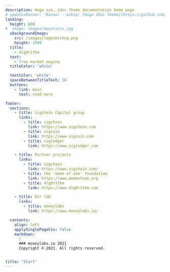 ```yaml
---
description: Hugo zzo, zdoc theme documentation home page
# updatesBanner: "Banner - &nbsp; [Hugo ZDoc theme](https://github.com/zzossig/hugo-theme-zdoc) &nbsp; just arrived"
landing:
  height: 600
#  image: images/mountains.jpg
  xbackgroundImage:
    src: /images/logosktchng.png
    height: 1500
  title:
    - 4lg0r1thm
  text:
    - free market engine
  titleColor: 'white'

  textColor: 'white'
  spaceBetweenTitleText: 10
  buttons:
    - link: main
      text: read more

footer:
  sections:
    - title: Sigchain Capital group
      links:
        - title: sigchain
          link: https://www.sigchain.com
        - title: sigcoin
          link: https://www.sigcoin.com
        - title: sigledger
          link: https://www.sigledger.com

    - title: Partner projects
      links:
        - title: sigchain
          link: https://www.sigchain.com/
        - title: the 'meme of one' foundation
          link: https://www.memeofone.org
        - title: 4lg0r1thm
          link: https://www.4lg0r1thm.com

    - title: Our lab
      links:
        - title: moneylabs
          link: https://www.moneylabs.io/

  contents:
    align: left
    applySinglePageCss: false
    markdown:
      |
      ### moneylabs.io 2021
      Copyright © 2021. All rights reserved.


title: "Start"
---
```

